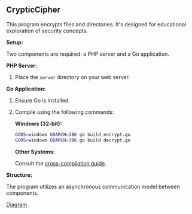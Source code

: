 ## CrypticCipher

This program encrypts files and directories. It's designed for educational exploration of security concepts.

**Setup:**

Two components are required: a PHP server and a Go application.

**PHP Server:**

1.  Place the `server` directory on your web server.

**Go Application:**

1.  Ensure Go is installed.
2.  Compile using the following commands:

    **Windows (32-bit):**

    ```bash
    GOOS=windows GOARCH=386 go build encrypt.go
    GOOS=windows GOARCH=386 go build decrypt.go 
    ```

    **Other Systems:**

    Consult the [cross-compilation guide](https://www.digitalocean.com/community/tutorials/how-to-build-go-executables-for-multiple-platforms-on-ubuntu-16-04).

**Structure:**

The program utilizes an asynchronous communication model between components.


[Diagram](https://github.com/edfullest/Ransomware/blob/master/architecture.png)